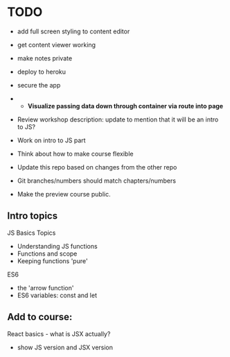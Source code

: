# TODO
- add full screen styling to content editor
- get content viewer working
- make notes private
- deploy to heroku
- secure the app



- - **Visualize passing data down through container via route into page**
- Review workshop description: update to mention that it will be an intro to JS?
- Work on intro to JS part
- Think about how to make course flexible
- Update this repo based on changes from the other repo
- Git branches/numbers should match chapters/numbers
- Make the preview course public.


## Intro topics
JS Basics Topics

- Understanding JS functions
- Functions and scope
- Keeping functions 'pure'

ES6
- the 'arrow function'
- ES6 variables: const and let


## Add to course:
React basics - what is JSX actually?
 - show JS version and JSX version
